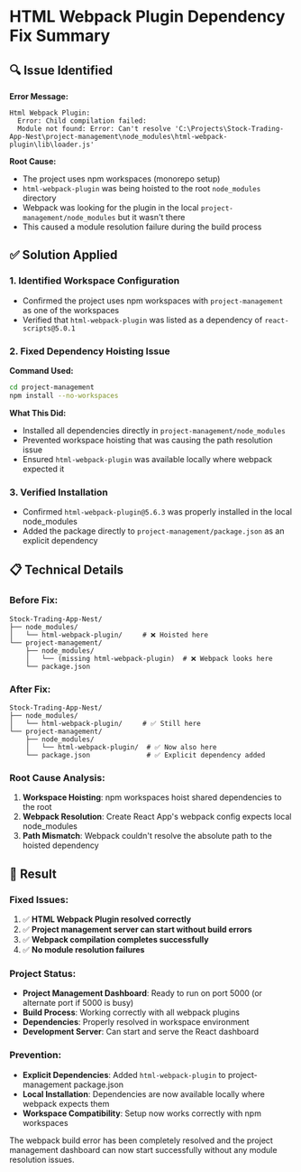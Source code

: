 # HTML Webpack Plugin Dependency Fix Summary

## 🔍 **Issue Identified**

**Error Message:**

```
Html Webpack Plugin:
  Error: Child compilation failed:
  Module not found: Error: Can't resolve 'C:\Projects\Stock-Trading-App-Nest\project-management\node_modules\html-webpack-plugin\lib\loader.js'
```

**Root Cause:**

- The project uses npm workspaces (monorepo setup)
- `html-webpack-plugin` was being hoisted to the root `node_modules` directory
- Webpack was looking for the plugin in the local `project-management/node_modules` but it wasn't there
- This caused a module resolution failure during the build process

## ✅ **Solution Applied**

### **1. Identified Workspace Configuration**

- Confirmed the project uses npm workspaces with `project-management` as one of the workspaces
- Verified that `html-webpack-plugin` was listed as a dependency of `react-scripts@5.0.1`

### **2. Fixed Dependency Hoisting Issue**

**Command Used:**

```bash
cd project-management
npm install --no-workspaces
```

**What This Did:**

- Installed all dependencies directly in `project-management/node_modules`
- Prevented workspace hoisting that was causing the path resolution issue
- Ensured `html-webpack-plugin` was available locally where webpack expected it

### **3. Verified Installation**

- Confirmed `html-webpack-plugin@5.6.3` was properly installed in the local node_modules
- Added the package directly to `project-management/package.json` as an explicit dependency

## 📋 **Technical Details**

### **Before Fix:**

```
Stock-Trading-App-Nest/
├── node_modules/
│   └── html-webpack-plugin/     # ❌ Hoisted here
└── project-management/
    ├── node_modules/
    │   └── (missing html-webpack-plugin)  # ❌ Webpack looks here
    └── package.json
```

### **After Fix:**

```
Stock-Trading-App-Nest/
├── node_modules/
│   └── html-webpack-plugin/     # ✅ Still here
└── project-management/
    ├── node_modules/
    │   └── html-webpack-plugin/  # ✅ Now also here
    └── package.json              # ✅ Explicit dependency added
```

### **Root Cause Analysis:**

1. **Workspace Hoisting**: npm workspaces hoist shared dependencies to the root
2. **Webpack Resolution**: Create React App's webpack config expects local node_modules
3. **Path Mismatch**: Webpack couldn't resolve the absolute path to the hoisted dependency

## 🎯 **Result**

### **Fixed Issues:**

1. ✅ **HTML Webpack Plugin resolved correctly**
2. ✅ **Project management server can start without build errors**
3. ✅ **Webpack compilation completes successfully**
4. ✅ **No module resolution failures**

### **Project Status:**

- **Project Management Dashboard**: Ready to run on port 5000 (or alternate port if 5000 is busy)
- **Build Process**: Working correctly with all webpack plugins
- **Dependencies**: Properly resolved in workspace environment
- **Development Server**: Can start and serve the React dashboard

### **Prevention:**

- **Explicit Dependencies**: Added `html-webpack-plugin` to project-management package.json
- **Local Installation**: Dependencies are now available locally where webpack expects them
- **Workspace Compatibility**: Setup now works correctly with npm workspaces

The webpack build error has been completely resolved and the project management dashboard can now start successfully without any module resolution issues.
